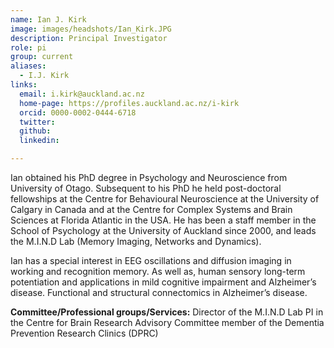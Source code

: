 ```yaml
---
name: Ian J. Kirk
image: images/headshots/Ian_Kirk.JPG
description: Principal Investigator 
role: pi
group: current
aliases:
  - I.J. Kirk
links:
  email: i.kirk@auckland.ac.nz 
  home-page: https://profiles.auckland.ac.nz/i-kirk
  orcid: 0000-0002-0444-6718
  twitter:
  github: 
  linkedin:

---
```


Ian obtained his PhD degree in Psychology and Neuroscience from University of Otago. Subsequent to his PhD he held post-doctoral fellowships at the Centre for Behavioural Neuroscience at the University of Calgary in Canada and at the Centre for Complex Systems and Brain Sciences at Florida Atlantic in the USA. 
He has been a staff member in the School of Psychology at the University of Auckland since 2000, and leads the M.I.N.D Lab (Memory Imaging, Networks and Dynamics). 

Ian has a special interest in EEG oscillations and diffusion imaging in working and recognition memory. As well as, human sensory long-term potentiation and applications in mild cognitive impairment and Alzheimer’s disease. Functional and structural connectomics in Alzheimer’s disease.

**Committee/Professional groups/Services:**
Director of the M.I.N.D Lab 
PI in the Centre for Brain Research
Advisory Committee member of the Dementia Prevention Research Clinics (DPRC)

  <!--
[Easton's CV as a pdf](https://quantmarineecolab.github.io/pdfs/EastonWhite_CV.pdf)

![](/images/mynetwork.png)
-->
